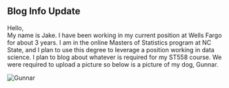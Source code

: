 ## Blog Info Update
Hello,<br>
My name is Jake.  I have been working in my current position at Wells Fargo for about 3 years.  I am in the online Masters of Statistics program at NC State, and I plan to use this degree to leverage a position working in data science.  I plan to blog about whatever is required for my ST558 course.  We were required to upload a picture so below is a picture of my dog, Gunnar.<br>

![Gunnar](https://github.com/Gunnar10/Gunnar10.github.io/assets/143087091/e4de48ec-9e3c-405a-bbca-aae0bd56efdb)

